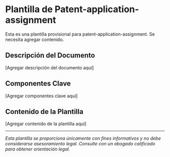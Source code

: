 # Plantilla de Patent-application-assignment

Esta es una plantilla provisional para patent-application-assignment. Se necesita agregar contenido.

## Descripción del Documento
[Agregar descripción del documento aquí]

## Componentes Clave
[Agregar componentes clave aquí]

## Contenido de la Plantilla
[Agregar contenido de la plantilla aquí]

---
*Esta plantilla se proporciona únicamente con fines informativos y no debe considerarse asesoramiento legal. Consulte con un abogado calificado para obtener orientación legal.*
